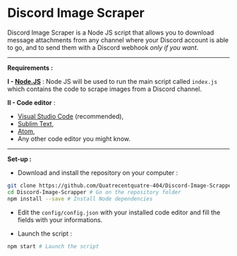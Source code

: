 # Discord Image Scraper
Discord Image Scraper is a Node JS script that allows you to download message attachments from any channel where your Discord account is able to go, and to send them with a Discord webhook *only if you want*.

----------
**Requirements :**

**I - [Node.JS](https://nodejs.org/en/)** : Node JS will be used to run the main script called ``index.js`` which contains the code to scrape images from a Discord channel.

**II - Code editor** :
-   [Visual Studio Code](https://code.visualstudio.com) (recommended),
-   [Sublim Text](https://www.sublimetext.com),
-   [Atom](https://atom.io),
-   Any other code editor you might know.

----------
**Set-up :**

- Download and install the repository on your computer :
```bash
git clone https://github.com/Quatrecentquatre-404/Discord-Image-Scrapper # Clone the repository
cd Discord-Image-Scrapper # Go on the repository folder
npm install --save # Install Node dependencies
```

- Edit the ``config/config.json`` with your installed code editor and fill the fields with your informations.

- Launch the script :
```bash
npm start # Launch the script
```

